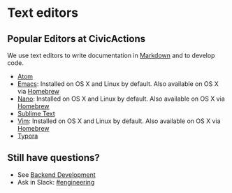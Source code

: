 # Text editors

## Popular Editors at CivicActions

We use text editors to write documentation in [Markdown](https://github.com/adam-p/markdown-here/wiki/Markdown-Cheatsheet) and to develop code.

- [Atom](https://atom.io/)
- [Emacs](https://www.gnu.org/software/emacs/): Installed on OS X and Linux by default. Also available on OS X via [Homebrew](http://brew.sh/)
- [Nano](https://www.nano-editor.org/): Installed on OS X and Linux by default. Also available on OS X via [Homebrew](http://brew.sh/)
- [Sublime Text](http://www.sublimetext.com/)
- [Vim](http://www.vim.org/download.php): Installed on OS X and Linux by default. Also available on OS X via [Homebrew](http://brew.sh/)
- [Typora](https://typora.io/)

## Still have questions?

- See [Backend Development](../../050-engineering/back-end-development.md)
- Ask in Slack: [#engineering](https://civicactions.slack.com/messages/engineering/)
